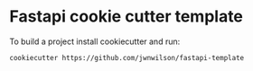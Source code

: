 # Fastapi cookie cutter template

To build a project install cookiecutter and run:

`cookiecutter https://github.com/jwnwilson/fastapi-template`